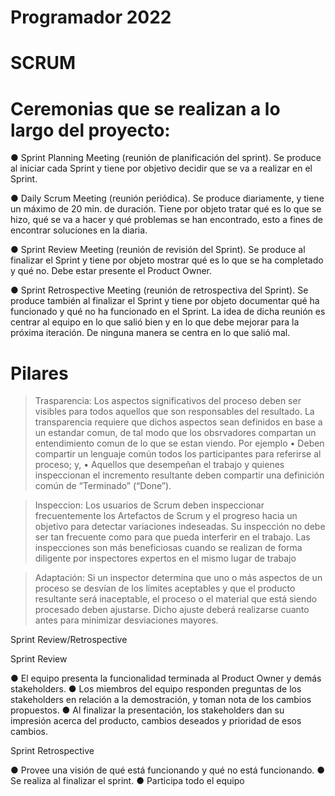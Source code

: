# Programador 2022

# SCRUM

# Ceremonias que se realizan a lo largo del proyecto:

● Sprint Planning Meeting (reunión de planificación del sprint). Se produce al iniciar cada
Sprint y tiene por objetivo decidir que se va a realizar en el Sprint.

● Daily Scrum Meeting (reunión periódica). Se produce diariamente, y tiene un máximo de
20 min. de duración. Tiene por objeto tratar qué es lo que se hizo, qué se va a hacer y
qué problemas se han encontrado, esto a fines de encontrar soluciones en la diaria.

● Sprint Review Meeting (reunión de revisión del Sprint). Se produce al finalizar el Sprint y
tiene por objeto mostrar qué es lo que se ha completado y qué no. Debe estar presente el
Product Owner.

● Sprint Retrospective Meeting (reunión de retrospectiva del Sprint). Se produce también al
finalizar el Sprint y tiene por objeto documentar qué ha funcionado y qué no ha funcionado
en el Sprint. La idea de dicha reunión es centrar al equipo en lo que salió bien y en lo que
debe mejorar para la próxima iteración. De ninguna manera se centra en lo que salió mal.

# Pilares

>Trasparencia: Los aspectos significativos del proceso deben ser visibles para todos aquellos que son responsables del resultado. La transparencia requiere que dichos aspectos sean definidos en base a un estandar comun, de tal modo que los obsrvadores compartan un entendimiento comun de lo que se estan viendo.
Por ejemplo 
• Deben compartir un lenguaje común todos los participantes para referirse al proceso; y, 
• Aquellos que desempeñan el trabajo y quienes inspeccionan el incremento resultante deben compartir una definición 
común de “Terminado” (“Done”). 

>Inspeccion: Los usuarios de Scrum deben inspeccionar frecuentemente los Artefactos de Scrum y el progreso hacia un objetivo para detectar variaciones indeseadas. Su inspección no debe ser tan frecuente como para que pueda interferir en el trabajo. 
Las inspecciones son más beneficiosas cuando se realizan de forma diligente por inspectores expertos en el mismo lugar de trabajo

>Adaptación: Si un inspector determina que uno o más aspectos de un proceso se desvían de los límites aceptables y que el producto resultante será inaceptable, el proceso o el material que está siendo procesado deben ajustarse. Dicho ajuste deberá realizarse cuanto antes para minimizar desviaciones mayores. 

Sprint Review/Retrospective

Sprint Review

● El equipo presenta la funcionalidad terminada al Product Owner y demás stakeholders.
● Los miembros del equipo responden preguntas de los stakeholders en relación a la demostración, y toman nota de los cambios propuestos.
● Al finalizar la presentación, los stakeholders dan su impresión acerca del producto, cambios deseados y prioridad de esos cambios.

Sprint Retrospective

● Provee una visión de qué está funcionando y qué no está funcionando.
● Se realiza al finalizar el sprint.
● Participa todo el equipo
